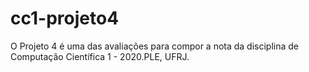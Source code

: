 # cc1-projeto4

O Projeto 4 é uma das avaliações para compor a nota da disciplina de Computação Científica 1 - 2020.PLE, UFRJ.
